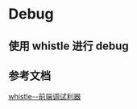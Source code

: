 # Debug


## 使用 whistle 进行 debug


## 参考文档
[whistle--前端调试利器](https://segmentfault.com/a/1190000016058875)